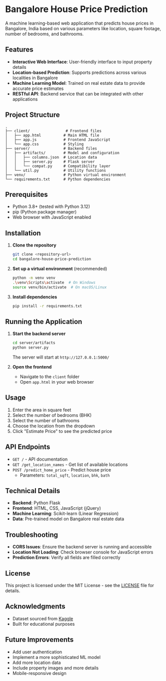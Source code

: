 # Bangalore House Price Prediction

A machine learning-based web application that predicts house prices in Bangalore, India based on various parameters like location, square footage, number of bedrooms, and bathrooms.

## Features

- **Interactive Web Interface**: User-friendly interface to input property details
- **Location-based Prediction**: Supports predictions across various localities in Bangalore
- **Machine Learning Model**: Trained on real estate data to provide accurate price estimates
- **RESTful API**: Backend service that can be integrated with other applications

## Project Structure

```
.
├── client/                # Frontend files
│   ├── app.html          # Main HTML file
│   ├── app.js            # Frontend JavaScript
│   └── app.css           # Styling
├── server/               # Backend files
│   ├── artifacts/        # Model and configuration
│   │   ├── columns.json  # Location data
│   │   ├── server.py     # Flask server
│   │   └── compat.py     # Compatibility layer
│   └── util.py           # Utility functions
├── venv/                 # Python virtual environment
└── requirements.txt      # Python dependencies
```

## Prerequisites

- Python 3.8+ (tested with Python 3.12)
- pip (Python package manager)
- Web browser with JavaScript enabled

## Installation

1. **Clone the repository**
   ```bash
   git clone <repository-url>
   cd bangalore-house-price-prediction
   ```

2. **Set up a virtual environment** (recommended)
   ```bash
   python -m venv venv
   .\venv\Scripts\activate  # On Windows
   source venv/bin/activate  # On macOS/Linux
   ```

3. **Install dependencies**
   ```bash
   pip install -r requirements.txt
   ```

## Running the Application

1. **Start the backend server**
   ```bash
   cd server/artifacts
   python server.py
   ```
   The server will start at `http://127.0.0.1:5000/`

2. **Open the frontend**
   - Navigate to the `client` folder
   - Open `app.html` in your web browser

## Usage

1. Enter the area in square feet
2. Select the number of bedrooms (BHK)
3. Select the number of bathrooms
4. Choose the location from the dropdown
5. Click "Estimate Price" to see the predicted price

## API Endpoints

- `GET /` - API documentation
- `GET /get_location_names` - Get list of available locations
- `POST /predict_home_price` - Predict house price
  - Parameters: `total_sqft`, `location`, `bhk`, `bath`

## Technical Details

- **Backend**: Python Flask
- **Frontend**: HTML, CSS, JavaScript (jQuery)
- **Machine Learning**: Scikit-learn (Linear Regression)
- **Data**: Pre-trained model on Bangalore real estate data

## Troubleshooting

- **CORS Issues**: Ensure the backend server is running and accessible
- **Location Not Loading**: Check browser console for JavaScript errors
- **Prediction Errors**: Verify all fields are filled correctly

## License

This project is licensed under the MIT License - see the [LICENSE](LICENSE) file for details.

## Acknowledgments

- Dataset sourced from [Kaggle](https://www.kaggle.com/)
- Built for educational purposes

## Future Improvements

- Add user authentication
- Implement a more sophisticated ML model
- Add more location data
- Include property images and more details
- Mobile-responsive design
